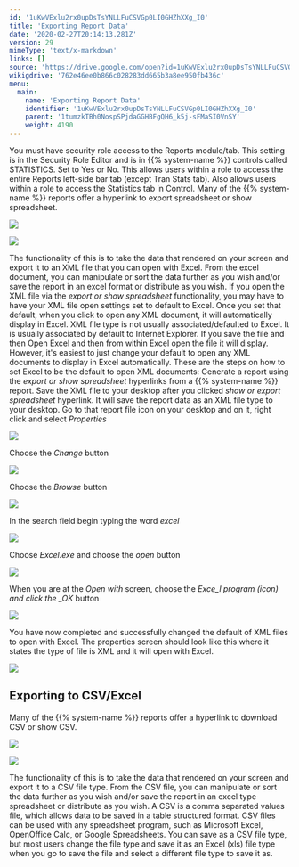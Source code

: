 ```yaml
---
id: '1uKwVExlu2rx0upDsTsYNLLFuCSVGp0LI0GHZhXXg_I0'
title: 'Exporting Report Data'
date: '2020-02-27T20:14:13.281Z'
version: 29
mimeType: 'text/x-markdown'
links: []
source: 'https://drive.google.com/open?id=1uKwVExlu2rx0upDsTsYNLLFuCSVGp0LI0GHZhXXg_I0'
wikigdrive: '762e46ee0b866c028283dd665b3a8ee950fb436c'
menu:
  main:
    name: 'Exporting Report Data'
    identifier: '1uKwVExlu2rx0upDsTsYNLLFuCSVGp0LI0GHZhXXg_I0'
    parent: '1tumzkTBh0NospSPjdaGGHBFgQH6_k5j-sFMaSI0VnSY'
    weight: 4190
---
```

You must have security role access to the Reports module/tab. This setting is in the Security Role Editor and is in {{% system-name %}} controls called STATISTICS. Set to Yes or No. This allows users within a role to access the entire Reports left-side bar tab (except Tran Stats tab). Also allows users within a role to access the Statistics tab in Control.
Many of the {{% system-name %}} reports offer a hyperlink to export spreadsheet or show spreadsheet.

![](../exporting-report-data.assets/100002010000011A0000001BA581A2FDC328A70D.png)

 ![](../exporting-report-data.assets/10000201000001A800000019F8C29F9F41AA1F10.png)

The functionality of this is to take the data that rendered on your screen and export it to an XML file that you can open with Excel. From the excel document, you can manipulate or sort the data further as you wish and/or save the report in an excel format or distribute as you wish.
If you open the XML file via the *export or show spreadsheet* functionality, you may have to have your XML file open settings set to default to Excel. Once you set that default, when you click to open any XML document, it will automatically display in Excel. XML file type is not usually associated/defaulted to Excel. It is usually associated by default to Internet Explorer. If you save the file and then Open Excel and then from within Excel open the file it will display. However, it's easiest to just change your default to open any XML documents to display in Excel automatically.
These are the steps on how to set Excel to be the default to open XML documents:
Generate a report using the *export or show spreadsheet* hyperlinks from a {{% system-name %}} report. Save the XML file to your desktop after you clicked *show or export spreadsheet* hyperlink. It will save the report data as an XML file type to your desktop.
Go to that report file icon on your desktop and on it, right click and select *Properties*

![](../exporting-report-data.assets/10000201000000BD000000E83F6CE3C67C6BBB92.png)

Choose the *Change* button

![](../exporting-report-data.assets/1000000000000174000000C47C7B8EB1642F4180.png)

Choose the *Browse* button

![](../exporting-report-data.assets/10000201000001830000013D46736E2E385A21BE.png)

In the search field begin typing the word *excel*

![](../exporting-report-data.assets/10000201000002D8000000B2A998AA80D2B584C5.png)

Choose *Excel.exe* and choose the *open* button

![](../exporting-report-data.assets/100002010000027600000092AF2A7DD4726DFA8F.png)

When you are at the *Open with* screen, choose the *Exce_l program (icon) and click the _OK* button

![](../exporting-report-data.assets/10000000000001F6000001D314A94E7F04DDFC7F.png)

You have now completed and successfully changed the default of XML files to open with Excel. The properties screen should look like this where it states the type of file is XML and it will open with Excel.

![](../exporting-report-data.assets/1000000000000165000000B6E27A62232FACFD92.png)


## Exporting to CSV/Excel

Many of the {{% system-name %}} reports offer a hyperlink to download CSV or show CSV.

![](../exporting-report-data.assets/10000201000001290000001F98862E187429DFA3.png)

 ![](../exporting-report-data.assets/10000201000002580000002242A486CB0E31428B.png)

The functionality of this is to take the data that rendered on your screen and export it to a CSV file type. From the CSV file, you can manipulate or sort the data further as you wish and/or save the report in an excel type spreadsheet or distribute as you wish. A CSV is a comma separated values file, which allows data to be saved in a table structured format. CSV files can be used with any spreadsheet program, such as Microsoft Excel, OpenOffice Calc, or Google Spreadsheets. You can save as a CSV file type, but most users change the file type and save it as an Excel (xls) file type when you go to save the file and select a different file type to save it as.
